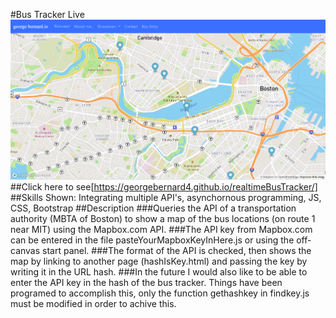 #Bus Tracker Live
<img src="busTrackerView.png" />
##Click here to see[https://georgebernard4.github.io/realtimeBusTracker/]
##Skills Shown: Integrating multiple API's, asynchornous programming, JS, CSS, Bootstrap
##Description
###Queries the API of a transportation authority (MBTA of Boston) to show a map of the bus locations (on route 1 near MIT) using the Mapbox.com API.
###The API key from Mapbox.com can be entered in the file pasteYourMapboxKeyInHere.js or using the off-canvas start panel.
###The format of the API is checked, then shows the map by linking to another page (hashIsKey.html) and passing the key by writing it in the URL hash.
###In the future I would also like to be able to enter the API key in the hash of the bus tracker.  Things have been programed to accomplish this, only the function gethashkey in findkey.js must be modified in order to achive this.
